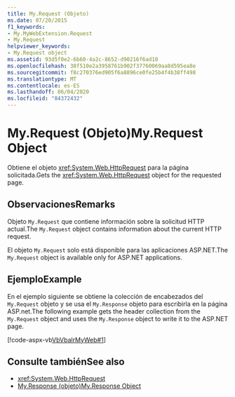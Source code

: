 ```yaml
---
title: My.Request (Objeto)
ms.date: 07/20/2015
f1_keywords:
- My.MyWebExtension.Request
- My.Request
helpviewer_keywords:
- My.Request object
ms.assetid: 93d5f0e2-6b60-4a2c-8652-d90216f6ad10
ms.openlocfilehash: 38f510e2a3958761b902f37760069aa8d595ea8e
ms.sourcegitcommit: f8c270376ed905f6a8896ce0fe25b4f4b38ff498
ms.translationtype: MT
ms.contentlocale: es-ES
ms.lasthandoff: 06/04/2020
ms.locfileid: "84372432"
---
```

# <a name="myrequest-object"></a><span data-ttu-id="bf09d-102">My.Request (Objeto)</span><span class="sxs-lookup"><span data-stu-id="bf09d-102">My.Request Object</span></span>
<span data-ttu-id="bf09d-103">Obtiene el objeto <xref:System.Web.HttpRequest> para la página solicitada.</span><span class="sxs-lookup"><span data-stu-id="bf09d-103">Gets the <xref:System.Web.HttpRequest> object for the requested page.</span></span>  
  
## <a name="remarks"></a><span data-ttu-id="bf09d-104">Observaciones</span><span class="sxs-lookup"><span data-stu-id="bf09d-104">Remarks</span></span>  
 <span data-ttu-id="bf09d-105">Objeto `My.Request` que contiene información sobre la solicitud HTTP actual.</span><span class="sxs-lookup"><span data-stu-id="bf09d-105">The `My.Request` object contains information about the current HTTP request.</span></span>  
  
 <span data-ttu-id="bf09d-106">El objeto `My.Request` solo está disponible para las aplicaciones ASP.NET.</span><span class="sxs-lookup"><span data-stu-id="bf09d-106">The `My.Request` object is available only for ASP.NET applications.</span></span>  
  
## <a name="example"></a><span data-ttu-id="bf09d-107">Ejemplo</span><span class="sxs-lookup"><span data-stu-id="bf09d-107">Example</span></span>  
 <span data-ttu-id="bf09d-108">En el ejemplo siguiente se obtiene la colección de encabezados del `My.Request` objeto y se usa el `My.Response` objeto para escribirla en la página ASP.net.</span><span class="sxs-lookup"><span data-stu-id="bf09d-108">The following example gets the header collection from the `My.Request` object and uses the `My.Response` object to write it to the ASP.NET page.</span></span>  
  
 [!code-aspx-vb[VbVbalrMyWeb#1](~/samples/snippets/visualbasic/VS_Snippets_VBCSharp/VbVbalrMyWeb/VB/Default.aspx#1)]  
  
## <a name="see-also"></a><span data-ttu-id="bf09d-109">Consulte también</span><span class="sxs-lookup"><span data-stu-id="bf09d-109">See also</span></span>

- <xref:System.Web.HttpRequest>
- [<span data-ttu-id="bf09d-110">My.Response (objeto)</span><span class="sxs-lookup"><span data-stu-id="bf09d-110">My.Response Object</span></span>](my-response-object.md)
